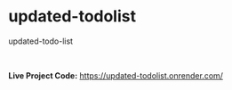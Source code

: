 # updated-todolist
updated-todo-list

<br />

**Live Project Code:** https://updated-todolist.onrender.com/
